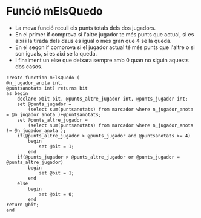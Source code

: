 # Funció mElsQuedo

<ul>
<li>La meva funció recull els punts totals dels dos jugadors. </li>
<li>En el primer if comprova si l'altre jugador te més punts que actual, si es així i la tirada dels daus es igual o més gran que 4 se la queda.</li>
<li>En el segon if comprova si el jugador actual té més punts que l'altre o si son iguals, si es així se la queda.</li>
<li>I finalment un else que deixara sempre amb 0 quan no siguin aquests dos casos.</li>
</ul>

```
create function mElsQuedo (
@n_jugador_anota int,
@puntsanotats int) returns bit
as begin
	declare @bit bit, @punts_altre_jugador int, @punts_jugador int;
	set @punts_jugador = 
		(select sum(puntsanotats) from marcador where n_jugador_anota = @n_jugador_anota )+@puntsanotats;
	set @punts_altre_jugador = 
		(select sum(puntsanotats) from marcador where n_jugador_anota != @n_jugador_anota );
	if(@punts_altre_jugador > @punts_jugador and @puntsanotats >= 4)
		begin
			set @bit = 1;
		end
	if(@punts_jugador > @punts_altre_jugador or @punts_jugador = @punts_altre_jugador)
		begin
			set @bit = 1;
		end
	else
		begin
			set @bit = 0;
		end
return @bit;
end
```
